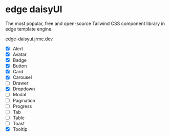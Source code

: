 # edge daisyUI

The most popular, free and open-source Tailwind CSS component library in edge template engine.

[edge-daisyui.jrmc.dev](https://edge-daisyui.jrmc.dev)

- [x] Alert
- [x] Avatar
- [x] Badge
- [x] Button
- [x] Card
- [x] Carousel
- [ ] Drawer
- [x] Dropdown
- [ ] Modal
- [ ] Pagination
- [ ] Progress
- [ ] Tab
- [ ] Table
- [ ] Toast
- [x] Tooltip

